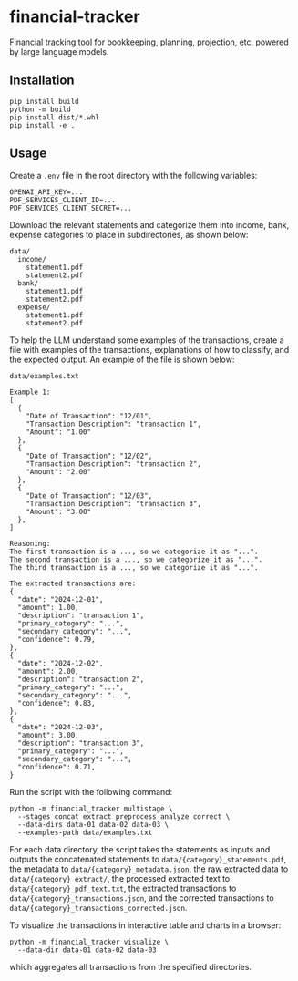 
# financial-tracker

Financial tracking tool for bookkeeping, planning, projection, etc.
powered by large language models.

## Installation

```console
pip install build
python -m build
pip install dist/*.whl
pip install -e .
```

## Usage

Create a `.env` file in the root directory with the following variables:

```console
OPENAI_API_KEY=...
PDF_SERVICES_CLIENT_ID=...
PDF_SERVICES_CLIENT_SECRET=...
```

Download the relevant statements and categorize them into income, bank, expense
categories to place in subdirectories, as shown below:

```console
data/
  income/
    statement1.pdf
    statement2.pdf
  bank/
    statement1.pdf
    statement2.pdf
  expense/
    statement1.pdf
    statement2.pdf
```

To help the LLM understand some examples of the transactions, create a file
with examples of the transactions, explanations of how to classify, and the
expected output. An example of the file is shown below:

```console
data/examples.txt

Example 1:
[
  {
    "Date of Transaction": "12/01",
    "Transaction Description": "transaction 1",
    "Amount": "1.00"
  },
  {
    "Date of Transaction": "12/02",
    "Transaction Description": "transaction 2",
    "Amount": "2.00"
  },
  {
    "Date of Transaction": "12/03",
    "Transaction Description": "transaction 3",
    "Amount": "3.00"
  },
]

Reasoning:
The first transaction is a ..., so we categorize it as "...".
The second transaction is a ..., so we categorize it as "...".
The third transaction is a ..., so we categorize it as "...".

The extracted transactions are:
{
  "date": "2024-12-01",
  "amount": 1.00,
  "description": "transaction 1",
  "primary_category": "...",
  "secondary_category": "...",
  "confidence": 0.79,
},
{
  "date": "2024-12-02",
  "amount": 2.00,
  "description": "transaction 2",
  "primary_category": "...",
  "secondary_category": "...",
  "confidence": 0.83,
},
{
  "date": "2024-12-03",
  "amount": 3.00,
  "description": "transaction 3",
  "primary_category": "...",
  "secondary_category": "...",
  "confidence": 0.71,
}
```

Run the script with the following command:

```console
python -m financial_tracker multistage \
  --stages concat extract preprocess analyze correct \
  --data-dirs data-01 data-02 data-03 \
  --examples-path data/examples.txt
```

For each data directory, the script takes the statements as inputs and outputs
the concatenated statements to `data/{category}_statements.pdf`,
the metadata to `data/{category}_metadata.json`,
the raw extracted data to `data/{category}_extract/`,
the processed extracted text to `data/{category}_pdf_text.txt`,
the extracted transactions to `data/{category}_transactions.json`,
and the corrected transactions to `data/{category}_transactions_corrected.json`.

To visualize the transactions in interactive table and charts in a browser:

```console
python -m financial_tracker visualize \
  --data-dir data-01 data-02 data-03
```

which aggregates all transactions from the specified directories.
